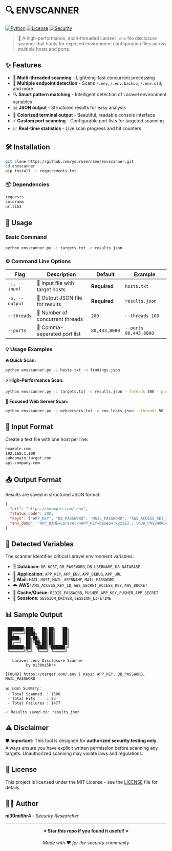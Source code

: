 # 🔍 ENVSCANNER

[![Python](https://img.shields.io/badge/Python-3.6+-blue.svg)](https://python.org)
[![License](https://img.shields.io/badge/License-MIT-green.svg)](LICENSE)
[![Security](https://img.shields.io/badge/Security-Tool-red.svg)](https://github.com)

> 🎯 A high-performance, multi-threaded Laravel `.env` file disclosure scanner that hunts for exposed environment configuration files across multiple hosts and ports.

## ✨ Features

- 🚀 **Multi-threaded scanning** - Lightning-fast concurrent processing
- 🎯 **Multiple endpoint detection** - Scans `/.env`, `/.env.backup`, `/.env.old`, and more
- 🔍 **Smart pattern matching** - Intelligent detection of Laravel environment variables
- 📊 **JSON output** - Structured results for easy analysis
- 🌈 **Colorized terminal output** - Beautiful, readable console interface
- ⚡ **Custom port scanning** - Configurable port lists for targeted scanning
- 📈 **Real-time statistics** - Live scan progress and hit counters

## 🛠️ Installation

```bash
git clone https://github.com/yourusername/envscanner.git
cd envscanner
pip install -r requirements.txt
```

### 📦 Dependencies
```txt
requests
colorama  
urllib3
```

## 🚀 Usage

### Basic Command
```bash
python envscanner.py -i targets.txt -o results.json
```

### ⚙️ Command Line Options

| Flag | Description | Default | Example |
|------|-------------|---------|---------|
| `-i, --input` | 📁 Input file with target hosts | **Required** | `hosts.txt` |
| `-o, --output` | 💾 Output JSON file for results | **Required** | `results.json` |
| `--threads` | 🧵 Number of concurrent threads | `200` | `--threads 100` |
| `--ports` | 🔌 Comma-separated port list | `80,443,8080` | `--ports 80,443,8000` |

### 💡 Usage Examples

**🔥 Quick Scan:**
```bash
python envscanner.py -i hosts.txt -o findings.json
```

**⚡ High-Performance Scan:**
```bash
python envscanner.py -i targets.txt -o results.json --threads 500 --ports 80,443,8000,8080,9000
```

**🎯 Focused Web Server Scan:**
```bash
python envscanner.py -i webservers.txt -o env_leaks.json --threads 50 --ports 80,443
```

## 📝 Input Format

Create a text file with one host per line:
```txt
example.com
192.168.1.100
subdomain.target.com
api.company.com
```

## 📤 Output Format

Results are saved in structured JSON format:
```json
{
  "url": "https://example.com/.env",
  "status_code": 200,
  "keys": ["APP_KEY", "DB_PASSWORD", "MAIL_PASSWORD", "AWS_ACCESS_KEY_ID"],
  "env_dump": "APP_NAME=Laravel\nAPP_KEY=base64:xyz123...\nDB_PASSWORD=secret123"
}
```

## 🔎 Detected Variables

The scanner identifies critical Laravel environment variables:

- 🗄️ **Database:** `DB_HOST`, `DB_PASSWORD`, `DB_USERNAME`, `DB_DATABASE`
- 🔑 **Application:** `APP_KEY`, `APP_ENV`, `APP_DEBUG`, `APP_URL`
- 📧 **Mail:** `MAIL_HOST`, `MAIL_USERNAME`, `MAIL_PASSWORD`
- ☁️ **AWS:** `AWS_ACCESS_KEY_ID`, `AWS_SECRET_ACCESS_KEY`, `AWS_BUCKET`
- 📡 **Cache/Queue:** `REDIS_PASSWORD`, `PUSHER_APP_KEY`, `PUSHER_APP_SECRET`
- 🔐 **Sessions:** `SESSION_DRIVER`, `SESSION_LIFETIME`

## 📊 Sample Output

```
 ███████╗███╗   ██╗██╗   ██╗
 ██╔════╝████╗  ██║██║   ██║
 █████╗  ██╔██╗ ██║██║   ██║
 ██╔══╝  ██║╚██╗██║██║   ██║
 ███████╗██║ ╚████║╚██████╔╝
 ╚══════╝╚═╝  ╚═══╝ ╚═════╝ 

   Laravel .env Disclosure Scanner
         by ni30mi5hr4

[FOUND] https://target.com/.env | Keys: APP_KEY, DB_PASSWORD, MAIL_PASSWORD

📊 Scan Summary:
 - Total Scanned  : 1500
 - Total Hits     : 23
 - Total Failures : 1477

✅ Results saved to: results.json
```

## ⚠️ Disclaimer

🛡️ **Important:** This tool is designed for **authorized security testing only**. Always ensure you have explicit written permission before scanning any targets. Unauthorized scanning may violate laws and regulations.

## 📄 License

This project is licensed under the MIT License - see the [LICENSE](LICENSE) file for details.

## 👨‍💻 Author

**ni30mi5hr4** - *Security Researcher*

---

<div align="center">

**⭐ Star this repo if you found it useful! ⭐**

*Made with ❤️ for the security community*

</div>
